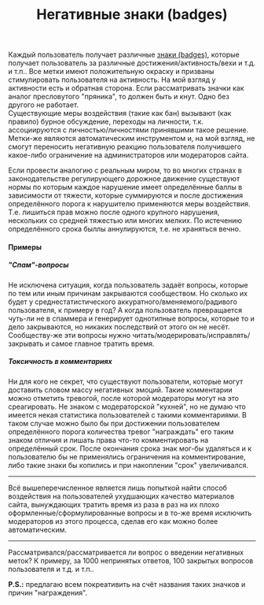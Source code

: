 ﻿---
title: "Негативные знаки (badges)"
se.owner.user_id: 182750
se.owner.display_name: "XelaNimed"
se.owner.link: "https://ru.meta.stackoverflow.com/users/182750/xelanimed"
se.link: "https://ru.meta.stackoverflow.com/questions/12256/%d0%9d%d0%b5%d0%b3%d0%b0%d1%82%d0%b8%d0%b2%d0%bd%d1%8b%d0%b5-%d0%b7%d0%bd%d0%b0%d0%ba%d0%b8-badges"
se.question_id: 12256
se.post_type: question
---
<p>Каждый пользователь получает различные <a href="https://ru.stackoverflow.com/help/what-are-badges">знаки (badges)</a>, которые получает пользователь за различные достижения/активность/вехи и т.д. и т.п.. Все метки имеют положительную окраску и призваны стимулировать пользователя на активность. На мой взгляд у активности есть и обратная сторона. Если рассматривать значки как аналог пресловутого &quot;пряника&quot;, то должен быть и кнут. Одно без другого не работает.<br />
Существующие меры воздействия (такие как бан) вызывают (как правило) бурное обсуждение, переходы на личности, т.к. ассоциируются с личностью/личностями принявшими такое решение. Метки-же являются автоматическим инструментом и, на мой взгляд, не смогут переносить негативную реакцию пользователя получившего какое-либо ограничение на администраторов или модераторов сайта.</p>
<p>Если провести аналогию с реальным миром, то во многих странах в законодательстве регулирующего дорожное движение существуют нормы по которым каждое нарушение имеет определённые баллы в зависимости от тяжести, которые суммируются и после достижения определённого порога к нарушителю применяются меры воздействия. Т.е. лишиться прав можно после одного крупного нарушения, нескольких со средней тяжестью или многих мелких. По истечению определённого срока быллы аннулируются, т.е. не храняться вечно.</p>
<h4>Примеры</h4>
<h5>&quot;Спам&quot;-вопросы</h5>
<p>Не исключена ситуация, когда пользователь задаёт вопросы, которые по тем или иным причинам закрываются сообществом. Но сколько их будет у среднестатистического аккуратного/вменяемого/радивого пользователя, к примеру в год? А когда пользователь превращается чуть-ли не в спаммера и генерирует однотипные вопросы, которые то и дело закрываются, но никаких последствий от этого он не несёт. Сообществу-же эти вопросы нужно читать/модерировать/исправлять/закрывать и самое главное тратить время.</p>
<h5>Токсичность в комментариях</h5>
<p>Ни для кого не секрет, что существуют пользователи, которые могут доставить словом массу негативных эмоций. Такие комментарии можно отметить тревогой, после которой модераторы могут на это среагировать. Не знаком с модераторской &quot;кухней&quot;, но не думаю что имеется некая статистика пользователей с такими комментариями. В таком случае можно было бы при достижении пользователем определённого порога количества тревог &quot;награждать&quot; его таким знаком отличия и лишать права что-то комментировать на определённый срок. После окончания срока знак мог-бы удаляться и к пользователю бы не применялись ограничения на комментирование, либо такие знаки бы копились и при накоплении &quot;срок&quot; увеличивался.</p>
<hr />
<p>Всё вышеперечисленное является лишь попыткой найти способ воздействия на пользователей ухудшающих качество материалов сайта, вынуждающих тратить время из раза в раз на их плохо оформленные/сформулированные вопросы и в то-же время исключить модераторов из этого процесса, сделав его как можно более автоматическим.</p>
<hr />
<p>Рассматривался/рассматривается ли вопрос о введении негативных меток? К примеру, за 1000 непринятых ответов, 100 закрытых вопросов пользователя и т.д. и т.п..</p>
<p><strong>P.S.:</strong> предлагаю всем покреативить на счёт названия таких значков и причин &quot;награждения&quot;.</p>
